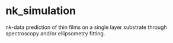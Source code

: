 # nk_simulation
nk-data prediction of thin films on a single layer substrate through spectroscopy and/or ellipsometry fitting.
